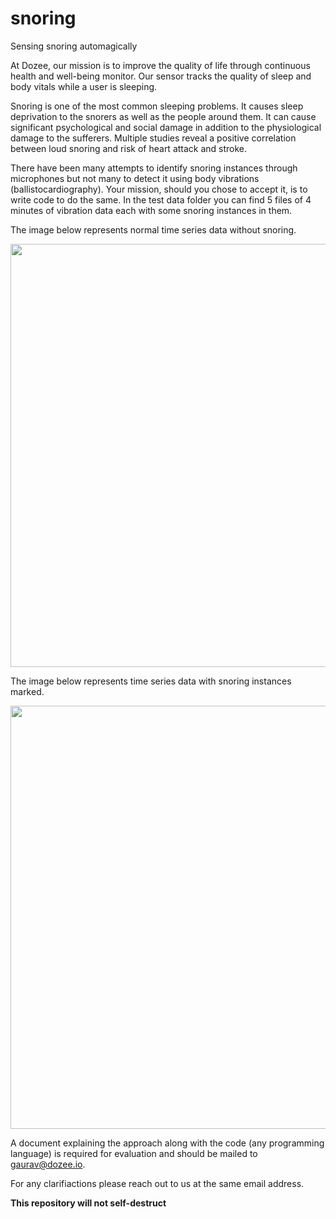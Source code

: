 # snoring
Sensing snoring automagically

At Dozee, our mission is to improve the quality of life through continuous health and well-being monitor. Our sensor tracks the quality of sleep and body vitals while a user is sleeping.

Snoring is one of the most common sleeping problems. It causes sleep deprivation to the snorers as well as the people around them. It can cause significant psychological and social damage in addition to the physiological damage to the sufferers. Multiple studies reveal a positive correlation between loud snoring and risk of heart attack and stroke. 

There have been many attempts to identify snoring instances through microphones but not many to detect it using body vibrations (ballistocardiography). Your mission, should you chose to accept it, is to write code to do the same. In the test data folder you can find 5 files of 4 minutes of vibration data each with some snoring instances in them.

The image below represents normal time series data without snoring. 

<p align="center">
  <img src="https://user-images.githubusercontent.com/30309761/28403582-f2f20c48-6d42-11e7-8c76-621508bb4389.png" width="1366" height="677"/>
</p>

The image below represents time series data with snoring instances marked.
<p align="center">
  <img src="https://user-images.githubusercontent.com/30309761/28403581-f2f22c6e-6d42-11e7-9b7f-c1492b358275.png" width="1366" height="677"/>
</p>


A document explaining the approach along with the code (any programming language) is required for evaluation and should be mailed to gaurav@dozee.io.

For any clarifiactions please reach out to us at the same email address.


**This repository will not self-destruct**
